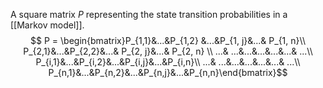 A square matrix $P$ representing the state transition probabilities in a [[Markov model]].
$$
P = \begin{bmatrix}P_{1,1}&...&P_{1,2} &...&P_{1, j}&...& P_{1, n}\\ 
P_{2,1}&...&P_{2,2}&...& P_{2, j}&...& P_{2, n} \\ 
...& ...&...&...&...&...& ...\\
P_{i,1}&...&P_{i,2}&...&P_{i,j}&...&P_{i,n}\\
...& ...&...&...&...&...& ...\\
P_{n,1}&...&P_{n,2}&...&P_{n,j}&...&P_{n,n}\end{bmatrix}$$
